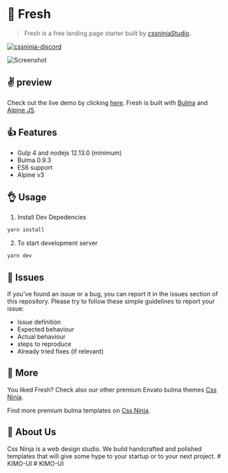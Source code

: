 # 👋 Fresh
> Fresh is a free landing page starter built by [cssninjaStudio](https://cssninja.io).

[![cssninja-discord](https://img.shields.io/discord/785473098069311510?label=join%20us%20on%20discord&color=6944EC)](https://discord.cssninja.io/)

![Screenshot](https://media.cssninja.io/products/fresh/product.png "Fresh")

## ✌️ preview

Check out the live demo by clicking [here](https://cssninjastudio.github.io/fresh/). 
Fresh is built with [Bulma](https://bulma.io) and [Alpine JS](https://github.com/alpinejs/alpine).

## 👍 Features

* Gulp 4 and nodejs 12.13.0 (minimum)
* Bulma 0.9.3
* ES6 support
* Alpine v3

## 👌 Usage

1. Install Dev Depedencies

```sh
yarn install
```

2. To start development server

```sh
yarn dev
```

## 🍔 Issues

If you've found an issue or a bug, you can report it in the issues section of this repository. Please try to follow these simple guidelines to report your issue:

* Issue definition
* Expected behaviour
* Actual behaviour
* steps to reproduce
* Already tried fixes (if relevant)

## 🎉 More

You liked Fresh? Check also our other premium Envato bulma themes [Css Ninja](https://cssninja.io/themes).

Find more premium bulma templates on [Css Ninja](https://cssninja.io/category/all).

## 🚀 About Us

Css Ninja is a web design studio. We build handcrafted and polished templates that will give some hype to your startup or to your next project.
#   K I M O - U I  
 #   K I M O - U I  
 